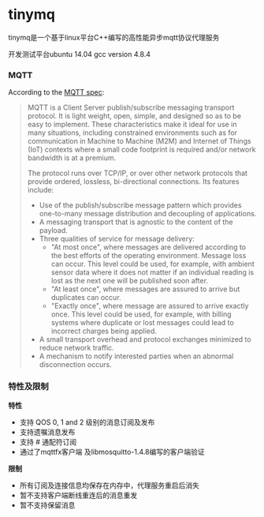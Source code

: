 tinymq
=======

tinymq是一个基于linux平台C++编写的高性能异步mqtt协议代理服务

开发测试平台ubuntu 14.04  gcc version 4.8.4

### MQTT

According to the [MQTT spec](http://docs.oasis-open.org/mqtt/mqtt/v3.1.1/mqtt-v3.1.1.html):

> MQTT is a Client Server publish/subscribe messaging transport protocol. It is light weight, open, simple, and designed so as to be easy to implement. These characteristics make it ideal for use in many situations, including constrained environments such as for communication in Machine to Machine (M2M) and Internet of Things (IoT) contexts where a small code footprint is required and/or network bandwidth is at a premium.
>
> The protocol runs over TCP/IP, or over other network protocols that provide ordered, lossless, bi-directional connections. Its features include:
> 
> * Use of the publish/subscribe message pattern which provides one-to-many message distribution and decoupling of applications.
> * A messaging transport that is agnostic to the content of the payload.
> * Three qualities of service for message delivery:
>   * "At most once", where messages are delivered according to the best efforts of the operating environment. Message loss can occur. This level could be used, for example, with ambient sensor data where it does not matter if an individual reading is lost as the next one will be published soon after.
>   * "At least once", where messages are assured to arrive but duplicates can occur.
>   * "Exactly once", where message are assured to arrive exactly once. This level could be used, for example, with billing systems where duplicate or lost messages could lead to incorrect charges being applied.
> * A small transport overhead and protocol exchanges minimized to reduce network traffic.
> * A mechanism to notify interested parties when an abnormal disconnection occurs.

### 特性及限制

**特性**

* 支持 QOS 0, 1 and 2 级别的消息订阅及发布
* 支持遗嘱消息发布
* 支持 # 通配符订阅
* 通过了mqttfx客户端 及libmosquitto-1.4.8编写的客户端验证

**限制**

* 所有订阅及连接信息均保存在内存中，代理服务重启后消失
* 暂不支持客户端断线重连后的消息重发
* 暂不支持保留消息

